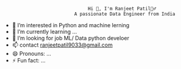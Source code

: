                                    Hi 👋, I'm Ranjeet Patil🙋‍♂️
                              A passionate Data Engineer from India

- 👀 I’m interested in Python and machine lerning
- 🌱 I’m currently learning ...
- 💞️ I’m looking for job ML/ Data python develoer
- 📫 contact ranjeetpatil9033@gmail.com
- 😄 Pronouns: ...
- ⚡ Fun fact: ...

<!---
Ranjeet-Patil-19/Ranjeet-Patil-19 is a ✨ special ✨ repository because its `README.md` (this file) appears on your GitHub profile.
You can click the Preview link to take a look at your changes.
--->
